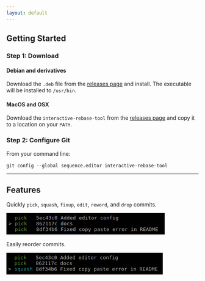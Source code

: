 ```yaml
---
layout: default
---
```


## Getting Started

### Step 1: Download

#### Debian and derivatives

Download the `.deb` file from the [releases page][1] and install. The executable will be installed to `/usr/bin`.

#### MacOS and OSX

Download the `interactive-rebase-tool` from the [releases page][1] and copy it to a location on your `PATH`.

### Step 2: Configure Git

From your command line:

    git config --global sequence.editor interactive-rebase-tool

---

## Features

Quickly `pick`, `squash`, `fixup`, `edit`, `reword`, and `drop` commits.

![Change Actions][img-actions]

Easily reorder commits.

![Reorder Commits][img-move]

[1]:https://github.com/MitMaro/git-interactive-rebase-tool/releases
[img-actions]: /assets/images/git-interactive-rebase-actions.gif
[img-move]: /assets/images/git-interactive-rebase-move.gif
